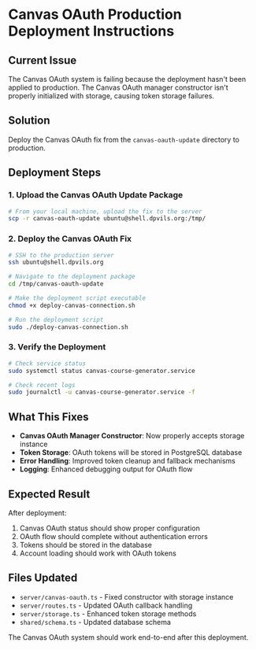 # Canvas OAuth Production Deployment Instructions

## Current Issue
The Canvas OAuth system is failing because the deployment hasn't been applied to production. The Canvas OAuth manager constructor isn't properly initialized with storage, causing token storage failures.

## Solution
Deploy the Canvas OAuth fix from the `canvas-oauth-update` directory to production.

## Deployment Steps

### 1. Upload the Canvas OAuth Update Package
```bash
# From your local machine, upload the fix to the server
scp -r canvas-oauth-update ubuntu@shell.dpvils.org:/tmp/
```

### 2. Deploy the Canvas OAuth Fix
```bash
# SSH to the production server
ssh ubuntu@shell.dpvils.org

# Navigate to the deployment package
cd /tmp/canvas-oauth-update

# Make the deployment script executable
chmod +x deploy-canvas-connection.sh

# Run the deployment script
sudo ./deploy-canvas-connection.sh
```

### 3. Verify the Deployment
```bash
# Check service status
sudo systemctl status canvas-course-generator.service

# Check recent logs
sudo journalctl -u canvas-course-generator.service -f
```

## What This Fixes
- **Canvas OAuth Manager Constructor**: Now properly accepts storage instance
- **Token Storage**: OAuth tokens will be stored in PostgreSQL database
- **Error Handling**: Improved token cleanup and fallback mechanisms
- **Logging**: Enhanced debugging output for OAuth flow

## Expected Result
After deployment:
1. Canvas OAuth status should show proper configuration
2. OAuth flow should complete without authentication errors
3. Tokens should be stored in the database
4. Account loading should work with OAuth tokens

## Files Updated
- `server/canvas-oauth.ts` - Fixed constructor with storage instance
- `server/routes.ts` - Updated OAuth callback handling
- `server/storage.ts` - Enhanced token storage methods
- `shared/schema.ts` - Updated database schema

The Canvas OAuth system should work end-to-end after this deployment.